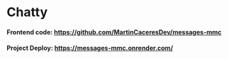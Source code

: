 # Chatty

#### Frontend code: https://github.com/MartinCaceresDev/messages-mmc

#### Project Deploy: https://messages-mmc.onrender.com/
